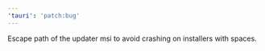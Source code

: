 ```yaml
---
'tauri': 'patch:bug'
---
```


Escape path of the updater msi to avoid crashing on installers with spaces.

